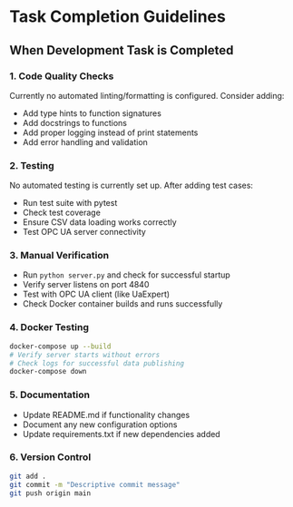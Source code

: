 # Task Completion Guidelines

## When Development Task is Completed

### 1. Code Quality Checks
Currently no automated linting/formatting is configured. Consider adding:
- Add type hints to function signatures
- Add docstrings to functions
- Add proper logging instead of print statements
- Add error handling and validation

### 2. Testing
No automated testing is currently set up. After adding test cases:
- Run test suite with pytest
- Check test coverage
- Ensure CSV data loading works correctly
- Test OPC UA server connectivity

### 3. Manual Verification
- Run `python server.py` and check for successful startup
- Verify server listens on port 4840
- Test with OPC UA client (like UaExpert)
- Check Docker container builds and runs successfully

### 4. Docker Testing
```bash
docker-compose up --build
# Verify server starts without errors
# Check logs for successful data publishing
docker-compose down
```

### 5. Documentation
- Update README.md if functionality changes
- Document any new configuration options
- Update requirements.txt if new dependencies added

### 6. Version Control
```bash
git add .
git commit -m "Descriptive commit message"
git push origin main
```